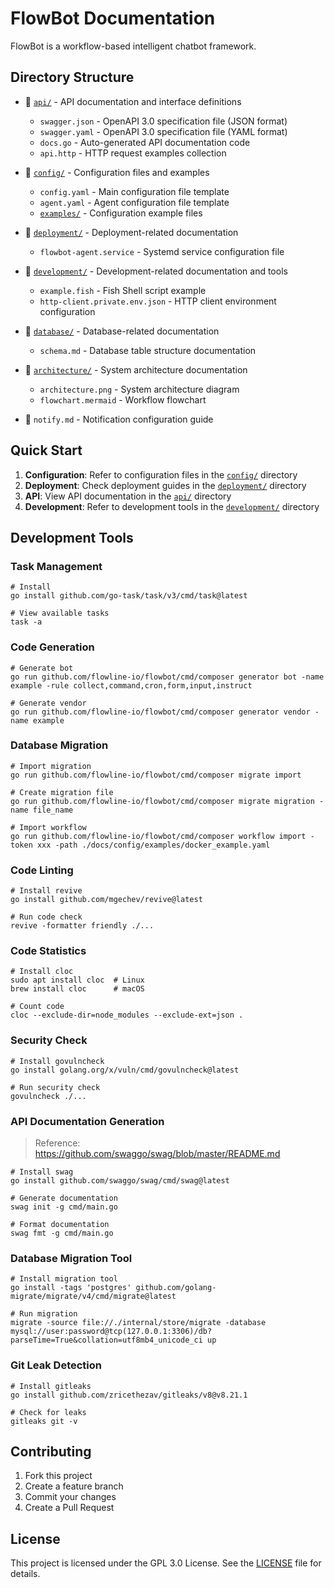 # FlowBot Documentation

FlowBot is a workflow-based intelligent chatbot framework.

## Directory Structure

- 📁 [`api/`](./api/) - API documentation and interface definitions

  - `swagger.json` - OpenAPI 3.0 specification file (JSON format)
  - `swagger.yaml` - OpenAPI 3.0 specification file (YAML format)
  - `docs.go` - Auto-generated API documentation code
  - `api.http` - HTTP request examples collection

- 📁 [`config/`](./config/) - Configuration files and examples

  - `config.yaml` - Main configuration file template
  - `agent.yaml` - Agent configuration file template
  - [`examples/`](./config/examples/) - Configuration example files

- 📁 [`deployment/`](./deployment/) - Deployment-related documentation

  - `flowbot-agent.service` - Systemd service configuration file

- 📁 [`development/`](./development/) - Development-related documentation and tools

  - `example.fish` - Fish Shell script example
  - `http-client.private.env.json` - HTTP client environment configuration

- 📁 [`database/`](./database/) - Database-related documentation

  - `schema.md` - Database table structure documentation

- 📁 [`architecture/`](./architecture/) - System architecture documentation

  - `architecture.png` - System architecture diagram
  - `flowchart.mermaid` - Workflow flowchart

- 📄 `notify.md` - Notification configuration guide

## Quick Start

1. **Configuration**: Refer to configuration files in the [`config/`](./config/) directory
2. **Deployment**: Check deployment guides in the [`deployment/`](./deployment/) directory
3. **API**: View API documentation in the [`api/`](./api/) directory
4. **Development**: Refer to development tools in the [`development/`](./development/) directory

## Development Tools

### Task Management

```shell
# Install
go install github.com/go-task/task/v3/cmd/task@latest

# View available tasks
task -a
```

### Code Generation

```shell
# Generate bot
go run github.com/flowline-io/flowbot/cmd/composer generator bot -name example -rule collect,command,cron,form,input,instruct

# Generate vendor
go run github.com/flowline-io/flowbot/cmd/composer generator vendor -name example
```

### Database Migration

```shell
# Import migration
go run github.com/flowline-io/flowbot/cmd/composer migrate import

# Create migration file
go run github.com/flowline-io/flowbot/cmd/composer migrate migration -name file_name

# Import workflow
go run github.com/flowline-io/flowbot/cmd/composer workflow import -token xxx -path ./docs/config/examples/docker_example.yaml
```

### Code Linting

```shell
# Install revive
go install github.com/mgechev/revive@latest

# Run code check
revive -formatter friendly ./...
```

### Code Statistics

```shell
# Install cloc
sudo apt install cloc  # Linux
brew install cloc      # macOS

# Count code
cloc --exclude-dir=node_modules --exclude-ext=json .
```

### Security Check

```shell
# Install govulncheck
go install golang.org/x/vuln/cmd/govulncheck@latest

# Run security check
govulncheck ./...
```

### API Documentation Generation

> Reference: https://github.com/swaggo/swag/blob/master/README.md

```shell
# Install swag
go install github.com/swaggo/swag/cmd/swag@latest

# Generate documentation
swag init -g cmd/main.go

# Format documentation
swag fmt -g cmd/main.go
```

### Database Migration Tool

```shell
# Install migration tool
go install -tags 'postgres' github.com/golang-migrate/migrate/v4/cmd/migrate@latest

# Run migration
migrate -source file://./internal/store/migrate -database mysql://user:password@tcp(127.0.0.1:3306)/db?parseTime=True&collation=utf8mb4_unicode_ci up
```

### Git Leak Detection

```shell
# Install gitleaks
go install github.com/zricethezav/gitleaks/v8@v8.21.1

# Check for leaks
gitleaks git -v
```

## Contributing

1. Fork this project
2. Create a feature branch
3. Commit your changes
4. Create a Pull Request

## License

This project is licensed under the GPL 3.0 License. See the [LICENSE](../LICENSE) file for details.
